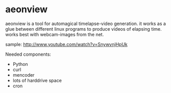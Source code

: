 aeonview
========

aeonview is a tool for automagical timelapse-video generation. it works as a glue between 
different linux programs to produce videos of elapsing time. works best with webcam-images 
from the net.

sample:
	http://www.youtube.com/watch?v=SnywvnjHpUk


Needed components:

*   Python
*   curl
*   mencoder
*   lots of harddrive space
*   cron
